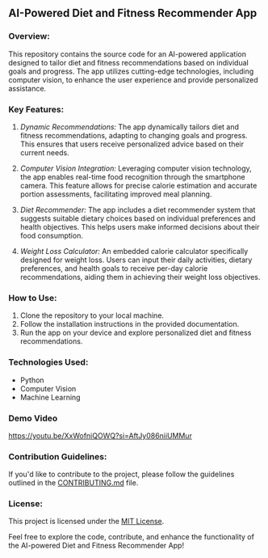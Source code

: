 ## AI-Powered Diet and Fitness Recommender App

### Overview:
This repository contains the source code for an AI-powered application designed to tailor diet and fitness recommendations based on individual goals and progress. The app utilizes cutting-edge technologies, including computer vision, to enhance the user experience and provide personalized assistance.

### Key Features:

1. *Dynamic Recommendations:* The app dynamically tailors diet and fitness recommendations, adapting to changing goals and progress. This ensures that users receive personalized advice based on their current needs.

2. *Computer Vision Integration:* Leveraging computer vision technology, the app enables real-time food recognition through the smartphone camera. This feature allows for precise calorie estimation and accurate portion assessments, facilitating improved meal planning.

3. *Diet Recommender:* The app includes a diet recommender system that suggests suitable dietary choices based on individual preferences and health objectives. This helps users make informed decisions about their food consumption.

4. *Weight Loss Calculator:* An embedded calorie calculator specifically designed for weight loss. Users can input their daily activities, dietary preferences, and health goals to receive per-day calorie recommendations, aiding them in achieving their weight loss objectives.

### How to Use:
1. Clone the repository to your local machine.
2. Follow the installation instructions in the provided documentation.
3. Run the app on your device and explore personalized diet and fitness recommendations.

### Technologies Used:
- Python
- Computer Vision
- Machine Learning

### Demo Video

https://youtu.be/XxWofniQOWQ?si=AftJy086niiUMMur

### Contribution Guidelines:
If you'd like to contribute to the project, please follow the guidelines outlined in the [CONTRIBUTING.md](CONTRIBUTING.md) file.

### License:
This project is licensed under the [MIT License](LICENSE).

Feel free to explore the code, contribute, and enhance the functionality of the AI-powered Diet and Fitness Recommender App!
